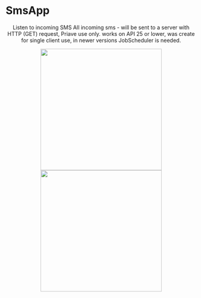 # SmsApp

<p align="center" >
Listen to incoming SMS
All incoming sms - will be sent to a server with HTTP (GET) request, 
Priave use only.
works on API 25 or lower, was create for single client use, in newer versions JobScheduler is needed.
</p>

<p align="center" >
  <img src="https://files.fm/thumb_show.php?i=gcenq3nx" width="320" >
  <img src="https://files.fm/thumb_show.php?i=vpvf6byt" width="320" >
</p>
